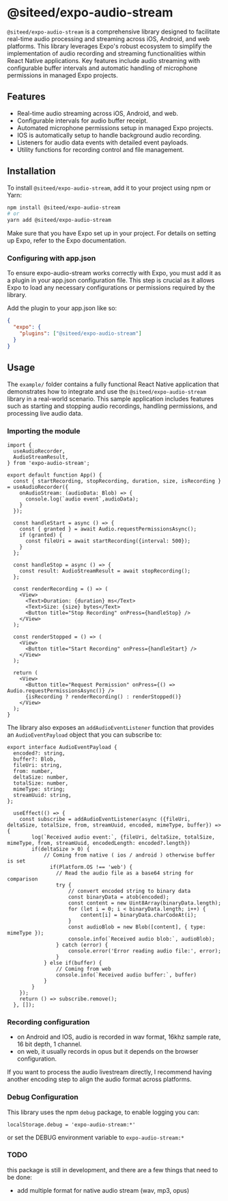 # @siteed/expo-audio-stream

`@siteed/expo-audio-stream` is a comprehensive library designed to facilitate real-time audio processing and streaming across iOS, Android, and web platforms. This library leverages Expo's robust ecosystem to simplify the implementation of audio recording and streaming functionalities within React Native applications. Key features include audio streaming with configurable buffer intervals and automatic handling of microphone permissions in managed Expo projects.

## Features

- Real-time audio streaming across iOS, Android, and web.
- Configurable intervals for audio buffer receipt.
- Automated microphone permissions setup in managed Expo projects.
- IOS is automatically setup to handle background audio recording.
- Listeners for audio data events with detailed event payloads.
- Utility functions for recording control and file management.

## Installation

To install `@siteed/expo-audio-stream`, add it to your project using npm or Yarn:

```bash
npm install @siteed/expo-audio-stream
# or
yarn add @siteed/expo-audio-stream
```

Make sure that you have Expo set up in your project. For details on setting up Expo, refer to the Expo documentation.

### Configuring with app.json

To ensure expo-audio-stream works correctly with Expo, you must add it as a plugin in your app.json configuration file. This step is crucial as it allows Expo to load any necessary configurations or permissions required by the library.

Add the plugin to your app.json like so:

```json
{
  "expo": {
    "plugins": ["@siteed/expo-audio-stream"]
  }
}
```

## Usage

The `example/` folder contains a fully functional React Native application that demonstrates how to integrate and use the `@siteed/expo-audio-stream` library in a real-world scenario. This sample application includes features such as starting and stopping audio recordings, handling permissions, and processing live audio data.

### Importing the module

```tsx
import {
  useAudioRecorder,
  AudioStreamResult,
} from 'expo-audio-stream';

export default function App() {
  const { startRecording, stopRecording, duration, size, isRecording } = useAudioRecorder({
    onAudioStream: (audioData: Blob) => {
      console.log(`audio event`,audioData);
    }
  });

  const handleStart = async () => {
    const { granted } = await Audio.requestPermissionsAsync();
    if (granted) {
      const fileUri = await startRecording({interval: 500});
    }
  };

  const handleStop = async () => {
    const result: AudioStreamResult = await stopRecording();
  };

  const renderRecording = () => (
    <View>
      <Text>Duration: {duration} ms</Text>
      <Text>Size: {size} bytes</Text>
      <Button title="Stop Recording" onPress={handleStop} />
    </View>
  );

  const renderStopped = () => (
    <View>
      <Button title="Start Recording" onPress={handleStart} />
    </View>
  );

  return (
    <View>
      <Button title="Request Permission" onPress={() => Audio.requestPermissionsAsync()} />
      {isRecording ? renderRecording() : renderStopped()}
    </View>
  );
}
```

The library also exposes an `addAudioEventListener` function that provides an `AudioEventPayload` object that you can subscribe to:
```tsx
export interface AudioEventPayload {
  encoded?: string, 
  buffer?: Blob,
  fileUri: string,
  from: number,
  deltaSize: number,
  totalSize: number,
  mimeType: string;
  streamUuid: string,
};

  useEffect(() => {
    const subscribe = addAudioEventListener(async ({fileUri, deltaSize, totalSize, from, streamUuid, encoded, mimeType, buffer}) => {
        log(`Received audio event:`, {fileUri, deltaSize, totalSize, mimeType, from, streamUuid, encodedLength: encoded?.length})
        if(deltaSize > 0) {
            // Coming from native ( ios / android ) otherwise buffer is set
              if(Platform.OS !== 'web') {
                // Read the audio file as a base64 string for comparison
                try {
                    // convert encoded string to binary data
                    const binaryData = atob(encoded);
                    const content = new Uint8Array(binaryData.length);
                    for (let i = 0; i < binaryData.length; i++) {
                        content[i] = binaryData.charCodeAt(i);
                    }
                    const audioBlob = new Blob([content], { type: mimeType });
                    console.info(`Received audio blob:`, audioBlob);
                } catch (error) {
                    console.error('Error reading audio file:', error);
                }
            } else if(buffer) {
                // Coming from web
                console.info(`Received audio buffer:`, buffer)
            }
        }
    });
    return () => subscribe.remove();
  }, []);
```

### Recording configuration

- on Android and IOS, audio is recorded in wav format, 16khz sample rate, 16 bit depth, 1 channel.
- on web, it usually records in opus  but it depends on the browser configuration.

If you want to process the audio livestream directly, I recommend having another encoding step to align the audio format across platforms.


### Debug Configuration

This library uses the npm `debug` package, to enable logging you can:
```
localStorage.debug = 'expo-audio-stream:*'
```
or set the DEBUG environment variable to `expo-audio-stream:*`

### TODO
this package is still in development, and there are a few things that need to be done:
- add multiple format for native audio stream (wav, mp3, opus)

